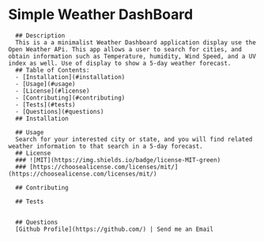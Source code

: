 # Simple Weather DashBoard
      ## Description
      This is a a minimalist Weather Dashboard application display use the Open Weather APi. This app allows a user to search for cities, and obtain information such as Temperature, humidity, Wind Speed, and a UV index as well. Use of display to show a 5-day weather forecast.
      ## Table of Contents:
      - [Installation](#installation)
      - [Usage](#usage)
      - [License](#license)
      - [Contributing](#contributing)
      - [Tests](#tests)
      - [Questions](#questions)
      ## Installation
      
      ## Usage
      Search for your interested city or state, and you will find related weather information to that search in a 5-day forecast.
      ## License
      ### ![MIT](https://img.shields.io/badge/license-MIT-green)
      ### [https://choosealicense.com/licenses/mit/](https://choosealicense.com/licenses/mit/)
      
      ## Contributing
      
      ## Tests
      
      
      ## Questions
      [Github Profile](https://github.com/) | Send me an Email 
    